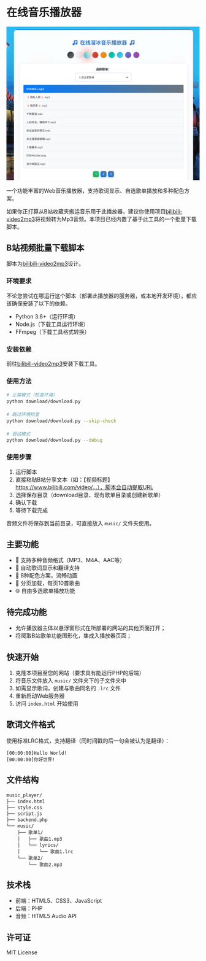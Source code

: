 # 在线音乐播放器

![示例图片](test.png)

一个功能丰富的Web音乐播放器，支持歌词显示、自选歌单播放和多种配色方案。

如果你正打算从B站收藏夹搬运音乐用于此播放器，建议你使用项目[bilibili-video2mp3](https://github.com/wxsms/bilibili-video2mp3)将视频转为Mp3音频。本项目已经内置了基于此工具的一个批量下载脚本。

## B站视频批量下载脚本

脚本为[bilibili-video2mp3](https://github.com/wxsms/bilibili-video2mp3)设计。

### 环境要求
不论您尝试在哪运行这个脚本（部署此播放器的服务器，或本地开发环境），都应该确保安装了以下的依赖。
- Python 3.6+（运行环境）
- Node.js（下载工具运行环境）
- FFmpeg（下载工具格式转换）

### 安装依赖

前往[bilibili-video2mp3](https://github.com/wxsms/bilibili-video2mp3)安装下载工具。

### 使用方法
```bash
# 正常模式（检查环境）
python download/download.py

# 跳过环境检查
python download/download.py --skip-check

# 调试模式
python download/download.py --debug
```

### 使用步骤
1. 运行脚本
2. 直接粘贴B站分享文本（如：【视频标题】 https://www.bilibili.com/video/...），脚本会自动提取URL
3. 选择保存目录（download目录、现有歌单目录或创建新歌单）
4. 确认下载
5. 等待下载完成

音频文件将保存到当前目录，可直接放入 `music/` 文件夹使用。

## 主要功能

- 🎵 支持多种音频格式（MP3、M4A、AAC等）
- 📄 自动歌词显示和翻译支持
- 🎨 8种配色方案，流畅动画
- 📱 分页加载，每页10首歌曲
- 🌐 自由多选歌单播放功能

## 待完成功能

- 允许播放器主体以悬浮窗形式在所部署的网站的其他页面打开；
- 将爬取B站歌单功能图形化，集成入播放器页面；

## 快速开始

1. 克隆本项目至您的网站（要求具有能运行PHP的后端）
2. 将音乐文件放入 `music/` 文件夹下的子文件夹中
3. 如需显示歌词，创建与歌曲同名的 `.lrc` 文件
4. 重新启动Web服务器
5. 访问 `index.html` 开始使用

## 歌词文件格式

使用标准LRC格式，支持翻译（同时间戳的后一句会被认为是翻译）：

```
[00:00:00]Hello World!
[00:00:00]你好世界!
```

## 文件结构

```
music_player/
├── index.html
├── style.css
├── script.js
├── backend.php
└── music/
    ├── 歌单1/
    │   ├── 歌曲1.mp3
    │   └── lyrics/
    │       └── 歌曲1.lrc
    └── 歌单2/
        └── 歌曲2.mp3
```

## 技术栈

- 前端：HTML5、CSS3、JavaScript
- 后端：PHP
- 音频：HTML5 Audio API

## 许可证

MIT License
